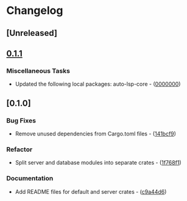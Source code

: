 # Changelog

## [Unreleased]

## [0.1.1](https://github.com/adclz/auto-lsp/compare/auto-lsp-server-v0.1.0...auto-lsp-server-v0.1.1)

### Miscellaneous Tasks

- Updated the following local packages: auto-lsp-core - ([0000000](https://github.com/adclz/auto-lsp/commit/0000000))


## [0.1.0]

### Bug Fixes

- Remove unused dependencies from Cargo.toml files - ([141bcf9](https://github.com/adclz/auto-lsp/commit/141bcf9ae6d835d6a1d6e3f3d6563cb15b65afed))

### Refactor

- Split server and database modules into separate crates - ([1f768f1](https://github.com/adclz/auto-lsp/commit/1f768f12695e1ca2001bd1e1964a3528f71ac26b))

### Documentation

- Add README files for default and server crates - ([c9a44d6](https://github.com/adclz/auto-lsp/commit/c9a44d61052a139be4f12b51bf6e98725478eba2))

